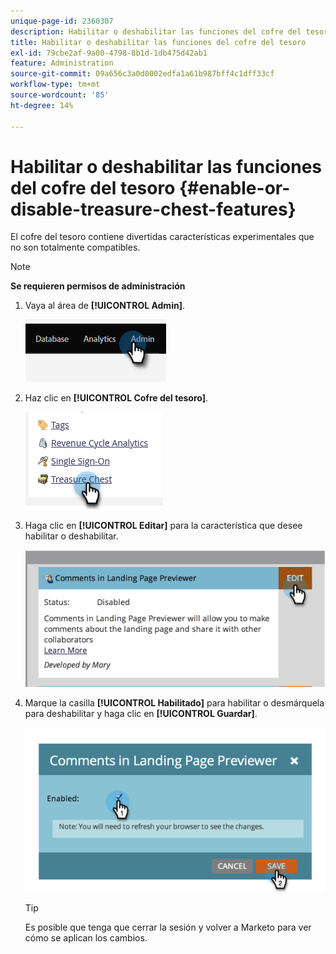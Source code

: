 ```yaml
---
unique-page-id: 2360307
description: Habilitar o deshabilitar las funciones del cofre del tesoro - Documentos de Marketo - Documentación del producto
title: Habilitar o deshabilitar las funciones del cofre del tesoro
exl-id: 79cbe2af-9a00-4798-8b1d-1db475d42ab1
feature: Administration
source-git-commit: 09a656c3a0d0002edfa1a61b987bff4c1dff33cf
workflow-type: tm+mt
source-wordcount: '85'
ht-degree: 14%

---
```


# Habilitar o deshabilitar las funciones del cofre del tesoro {#enable-or-disable-treasure-chest-features}

El cofre del tesoro contiene divertidas características experimentales que no son totalmente compatibles.

>[!NOTE]
>
>**Se requieren permisos de administración**

1. Vaya al área de **[!UICONTROL Admin]**.

   ![](assets/enable-or-disable-treasure-chest-features-1.png)

1. Haz clic en **[!UICONTROL Cofre del tesoro]**.

   ![](assets/enable-or-disable-treasure-chest-features-2.png)

1. Haga clic en **[!UICONTROL Editar]** para la característica que desee habilitar o deshabilitar.

   ![](assets/enable-or-disable-treasure-chest-features-3.png)

1. Marque la casilla **[!UICONTROL Habilitado]** para habilitar o desmárquela para deshabilitar y haga clic en **[!UICONTROL Guardar]**.

   ![](assets/enable-or-disable-treasure-chest-features-4.png)

   >[!TIP]
   >
   >Es posible que tenga que cerrar la sesión y volver a Marketo para ver cómo se aplican los cambios.

